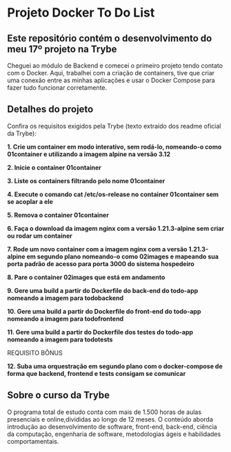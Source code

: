 # Projeto Docker To Do List
## Este repositório contém o desenvolvimento do meu 17º projeto na Trybe

Cheguei ao módulo de Backend e comecei o primeiro projeto tendo contato com o Docker. Aqui, trabalhei com a criação de containers, tive que criar uma conexão entre as minhas aplicações e usar o Docker Compose para fazer tudo funcionar corretamente. 

## Detalhes do projeto

Confira os requisitos exigidos pela Trybe (texto extraído dos readme oficial da Trybe):

**1. Crie um container em modo interativo, sem rodá-lo, nomeando-o como 01container e utilizando a imagem alpine na versão 3.12**

**2. Inicie o container 01container**

**3. Liste os containers filtrando pelo nome 01container**

**4. Execute o comando cat /etc/os-release no container 01container sem se acoplar a ele**

**5. Remova o container 01container**

**6. Faça o download da imagem nginx com a versão 1.21.3-alpine sem criar ou rodar um container**

**7. Rode um novo container com a imagem nginx com a versão 1.21.3-alpine em segundo plano nomeando-o como 02images e mapeando sua porta padrão de acesso para porta 3000 do sistema hospedeiro**

**8. Pare o container 02images que está em andamento**

**9. Gere uma build a partir do Dockerfile do back-end do todo-app nomeando a imagem para todobackend**

**10. Gere uma build a partir do Dockerfile do front-end do todo-app nomeando a imagem para todofrontend**

**11. Gere uma build a partir do Dockerfile dos testes do todo-app nomeando a imagem para todotests**

REQUISITO BÔNUS

**12. Suba uma orquestração em segundo plano com o docker-compose de forma que backend, frontend e tests consigam se comunicar**

## Sobre o curso da Trybe
O programa total de estudo conta com mais de 1.500 horas de aulas presenciais e online,divididas ao longo de 12 meses. O conteúdo aborda introdução ao desenvolvimento de software, front-end, back-end, ciência da computação, engenharia de software, metodologias ágeis e habilidades comportamentais.
